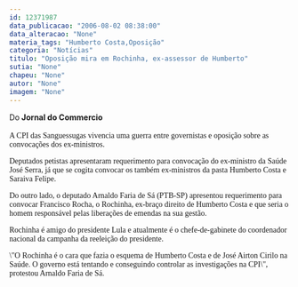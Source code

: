 ```yaml
---
id: 12371987
data_publicacao: "2006-08-02 08:38:00"
data_alteracao: "None"
materia_tags: "Humberto Costa,Oposição"
categoria: "Notícias"
titulo: "Oposição mira em Rochinha, ex-assessor de Humberto"
sutia: "None"
chapeu: "None"
autor: "None"
imagem: "None"
---
```

<p><FONT color=#ff0000></p>
<p><P></FONT>Do<STRONG> Jornal do Commercio</STRONG><BR><BR><FONT face=Verdana>A CPI das Sanguessugas vivencia uma guerra entre governistas e oposição sobre as convocações dos ex-ministros. </FONT></P></p>
<p><P><FONT face=Verdana>Deputados petistas apresentaram requerimento para convocação do ex-ministro da Saúde José Serra, já que se cogita convocar os também ex-ministros da pasta Humberto Costa e Saraiva Felipe. </FONT></P></p>
<p><P><FONT face=Verdana>Do outro lado, o deputado Arnaldo Faria de Sá (PTB-SP) apresentou requerimento para convocar Francisco Rocha, o Rochinha, ex-braço direito de Humberto Costa e que seria o homem responsável pelas liberações de emendas na sua gestão. </FONT></P></p>
<p><P><FONT face=Verdana>Rochinha é amigo do presidente Lula e atualmente é o chefe-de-gabinete do coordenador nacional da campanha da reeleição do presidente. </FONT></P></p>
<p><P><FONT face=Verdana>\"O Rochinha é o cara que fazia o esquema de Humberto Costa e de José Airton Cirilo na Saúde. O governo está tentando e conseguindo controlar as investigações na CPI\", protestou Arnaldo Faria de Sá.</FONT></P> </p>
